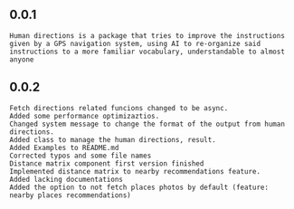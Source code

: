 ## 0.0.1
    Human directions is a package that tries to improve the instructions given by a GPS navigation system, using AI to re-organize said instructions to a more familiar vocabulary, understandable to almost anyone
 
 ## 0.0.2
    Fetch directions related funcions changed to be async.
    Added some performance optimizaztios.
    Changed system message to change the format of the output from human directions. 
    Added class to manage the human directions, result.
    Added Examples to README.md
    Corrected typos and some file names
    Distance matrix component first version finished
    Implemented distance matrix to nearby recommendations feature.
    Added lacking documentations
    Added the option to not fetch places photos by default (feature: nearby places recommendations)